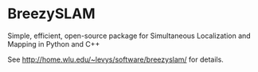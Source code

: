 BreezySLAM
==========

Simple, efficient, open-source package for Simultaneous Localization and Mapping in Python and C++

See http://home.wlu.edu/~levys/software/breezyslam/ for details.
